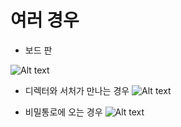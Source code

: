 # 여러 경우
  * 보드 판
  
  ![Alt text](https://postfiles.pstatic.net/MjAxODEyMTNfMjkg/MDAxNTQ0NzEyNDI1NTA4.r0-Br6qAvr84nuRS_zkUC2zI-7Kbwr4O-elIWESFOBEg.o-fzWI5zXFom04yk52NTEFuWIuo79e-Rp1cfbtoA2yog.JPEG.iju1633/%EB%B3%B4%EB%93%9C1.jpg?type=w773)
  
  * 디렉터와 서처가 만나는 경우
  ![Alt text](https://postfiles.pstatic.net/MjAxODEyMTNfNDgg/MDAxNTQ0NzEyNDI1NTg3.ZOXrxP5tDuMurWJtAkpmDjJkevnkuJuXDuiZFgzo9nsg.04J0v00h1nrOTHEpceyCYg03ysu0rZBC0fN2gHujx0Eg.JPEG.iju1633/%EB%B3%B4%EB%93%9C2.jpg?type=w773)
  
  * 비밀통로에 오는 경우
  ![Alt text](https://postfiles.pstatic.net/MjAxODEyMTNfOCAg/MDAxNTQ0NzEyNDI1NTQ3.PuzbTGYH2F1Awh8V2_9sJ0KX_c73Z2flJSvztOq8wpAg.BS8uBQV2hKROC9WlPtVBsr2STr_pX0j6Manv68Socqog.JPEG.iju1633/%EB%B3%B4%EB%93%9C3.jpg?type=w773)

